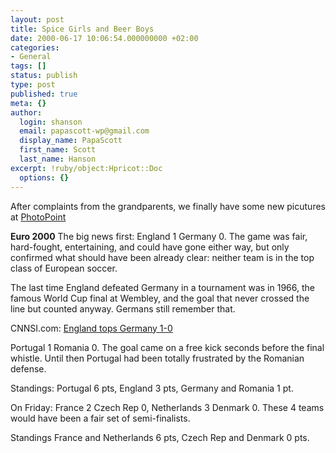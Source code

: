 ```yaml
---
layout: post
title: Spice Girls and Beer Boys
date: 2000-06-17 10:06:54.000000000 +02:00
categories:
- General
tags: []
status: publish
type: post
published: true
meta: {}
author:
  login: shanson
  email: papascott-wp@gmail.com
  display_name: PapaScott
  first_name: Scott
  last_name: Hanson
excerpt: !ruby/object:Hpricot::Doc
  options: {}
---
```

<p>After complaints from the grandparents, we finally have some new picutures at <a href="http://albums.photopoint.com/j/AlbumIndex?u=185392&a=6807392">PhotoPoint</a></p>
<p><b>Euro 2000</b> The big news first: England 1 Germany 0. The game was fair, hard-fought, entertaining, and could have gone either way, but only confirmed what should have been already clear: neither team is in the top class of European soccer. </p>
<p>The last time England defeated Germany in a tournament was in 1966, the famous World Cup final at Wembley, and the goal that never crossed the line but counted anyway. Germans still remember that.</p>
<p>CNNSI.com: <a href="http://cnnsi.com/soccer/world/2000/euro2000/news/2000/06/17/england_germany_ap/">England tops Germany 1-0</a> </p>
<p>Portugal 1 Romania 0. The goal came on a free kick seconds before the final whistle. Until then Portugal had been totally frustrated by the Romanian defense.</p>
<p>Standings: Portugal 6 pts, England 3 pts, Germany and Romania 1 pt.</p>
<p>On Friday: France 2 Czech Rep 0, Netherlands 3 Denmark 0. These 4 teams would have been a fair set of semi-finalists. </p>
<p>Standings France and Netherlands 6 pts, Czech Rep and Denmark 0 pts.</p>
